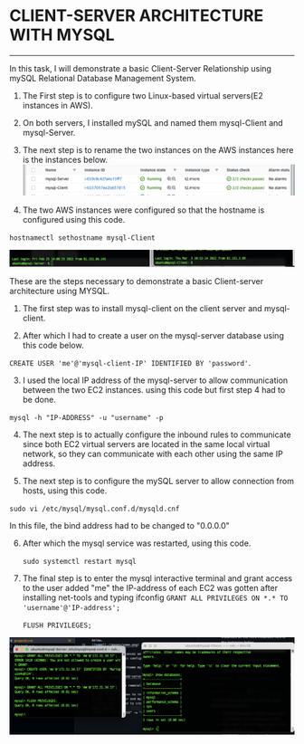 # CLIENT-SERVER ARCHITECTURE WITH MYSQL
---
In this task, I will demonstrate a basic Client-Server Relationship using mySQL Relational Database Management System.

1. The First step is to configure two Linux-based virtual servers(E2 instances in AWS).

2. On both servers, I installed mySQL and named them mysql-Client and mysql-Server.

3. The next step is to rename the two instances on the AWS instances here is the instances below.
![name](./images/name.png)

4. The two AWS instances were configured so that the hostname is configured using this code.

`hostnamectl sethostname mysql-Client`

![name](./images/comb-server.png)

These are the steps necessary to demonstrate a basic Client-server architecture using MYSQL. 
1. The first step was to install mysql-client on the client server and mysql-client.

2. After which I had to create a user on the mysql-server database using this code below.

`CREATE USER 'me'@'mysql-client-IP' IDENTIFIED BY 'password'`.


3. I used the local IP address of the mysql-server to allow communication between the two EC2 instances. using this code but first step 4 had to be done.

`mysql -h "IP-ADDRESS" -u "username" -p`

4. The next step is to actually configure the inbound rules to communicate since both EC2 virtual servers are located in the same local virtual network, so they can communicate with each other using the same IP address. 

5. The next step is to configure the mySQL server to allow connection from hosts, using this code.

`sudo vi /etc/mysql/mysql.conf.d/mysqld.cnf`

In this file, the bind address had to be changed to "0.0.0.0"

6. After which the mysql service was restarted, using this code.

    `sudo systemctl restart mysql`

7. The final step is to enter the mysql interactive terminal and grant access to the user added "me"
the IP-address of each EC2 was gotten after installing net-tools and typing ifconfig
    `GRANT ALL PRIVILEGES ON *.* TO 'username'@'IP-address';`

    `FLUSH PRIVILEGES;`

![name](./images/server-com.png)



